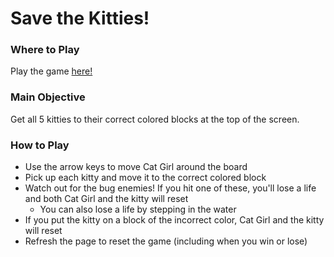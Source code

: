 Save the Kitties!
===============================

### Where to Play
Play the game [here!](http://tonirib.github.io/frontend-nanodegree-arcade-game)

### Main Objective

Get all 5 kitties to their correct colored blocks at the top of the screen.

### How to Play

- Use the arrow keys to move Cat Girl around the board
- Pick up each kitty and move it to the correct colored block
- Watch out for the bug enemies! If you hit one of these, you'll lose a life and both Cat Girl and the kitty will reset
  - You can also lose a life by stepping in the water
- If you put the kitty on a block of the incorrect color, Cat Girl and the kitty will reset
- Refresh the page to reset the game (including when you win or lose)